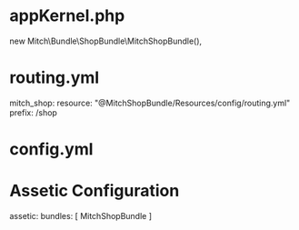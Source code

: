 appKernel.php
====
new Mitch\Bundle\ShopBundle\MitchShopBundle(),

routing.yml
====
mitch_shop:
    resource: "@MitchShopBundle/Resources/config/routing.yml"
    prefix:   /shop

config.yml
====
# Assetic Configuration
assetic:
    bundles: [ MitchShopBundle ]
